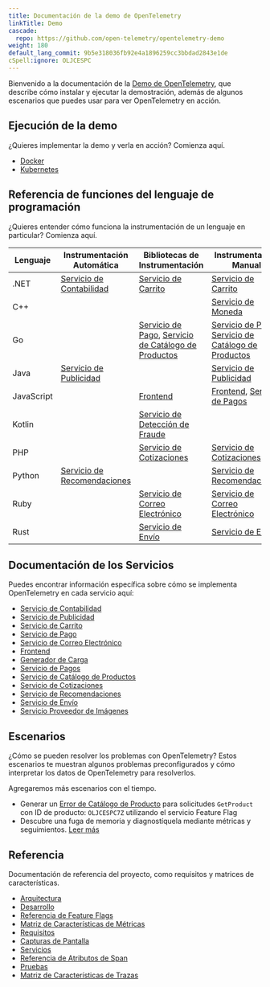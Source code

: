 ```yaml
---
title: Documentación de la demo de OpenTelemetry
linkTitle: Demo
cascade:
  repo: https://github.com/open-telemetry/opentelemetry-demo
weight: 180
default_lang_commit: 9b5e318036fb92e4a1896259cc3bbdad2843e1de
cSpell:ignore: OLJCESPC
---
```


Bienvenido a la documentación de la [Demo de OpenTelemetry](/ecosystem/demo/), que
describe cómo instalar y ejecutar la demostración, además de algunos escenarios que puedes usar para ver
OpenTelemetry en acción.

## Ejecución de la demo

¿Quieres implementar la demo y verla en acción? Comienza aquí.

- [Docker](docker-deployment/)
- [Kubernetes](kubernetes-deployment/)

## Referencia de funciones del lenguaje de programación

¿Quieres entender cómo funciona la instrumentación de un lenguaje en particular? Comienza aquí.

| Lenguaje   | Instrumentación Automática                          | Bibliotecas de Instrumentación                                                                    | Instrumentación Manual                                                                       |
| ---------- | -------------------------------------------------- | -------------------------------------------------------------------------------------------- | -------------------------------------------------------------------------------------------- |
| .NET       | [Servicio de Contabilidad](services/accounting/)               | [Servicio de Carrito](services/cart/)                                                             | [Servicio de Carrito](services/cart/)                                                             |
| C++        |                                                                |                                                                                                   | [Servicio de Moneda](services/currency/)                                                           |
| Go         |                                                                | [Servicio de Pago](services/checkout/), [Servicio de Catálogo de Productos](services/product-catalog/) | [Servicio de Pago](services/checkout/), [Servicio de Catálogo de Productos](services/product-catalog/) |
| Java       | [Servicio de Publicidad](services/ad/)                         |                                                                                                   | [Servicio de Publicidad](services/ad/)                                                             |
| JavaScript |                                                                | [Frontend](services/frontend/)                                                                    | [Frontend](services/frontend/), [Servicio de Pagos](services/payment/)                             |
| Kotlin     |                                                                | [Servicio de Detección de Fraude](services/fraud-detection/)                                      |                                                                                                   |
| PHP        |                                                                | [Servicio de Cotizaciones](services/quote/)                                                       | [Servicio de Cotizaciones](services/quote/)                                                       |
| Python     | [Servicio de Recomendaciones](services/recommendation/)        |                                                                                                   | [Servicio de Recomendaciones](services/recommendation/)                                           |
| Ruby       |                                                                | [Servicio de Correo Electrónico](services/email/)                                                 | [Servicio de Correo Electrónico](services/email/)                                                 |
| Rust       |                                                                | [Servicio de Envío](services/shipping/)                                                           | [Servicio de Envío](services/shipping/)                                                           |


## Documentación de los Servicios

Puedes encontrar información específica sobre cómo se implementa OpenTelemetry en cada servicio aquí:

- [Servicio de Contabilidad](services/accounting/)
- [Servicio de Publicidad](services/ad/)
- [Servicio de Carrito](services/cart/)
- [Servicio de Pago](services/checkout/)
- [Servicio de Correo Electrónico](services/email/)
- [Frontend](services/frontend/)
- [Generador de Carga](services/load-generator/)
- [Servicio de Pagos](services/payment/)
- [Servicio de Catálogo de Productos](services/product-catalog/)
- [Servicio de Cotizaciones](services/quote/)
- [Servicio de Recomendaciones](services/recommendation/)
- [Servicio de Envío](services/shipping/)
- [Servicio Proveedor de Imágenes](services/imageprovider/)

## Escenarios

¿Cómo se pueden resolver los problemas con OpenTelemetry? Estos escenarios te muestran
algunos problemas preconfigurados y cómo interpretar los datos de OpenTelemetry para
resolverlos.

Agregaremos más escenarios con el tiempo.

- Generar un [Error de Catálogo de Producto](feature-flags) para solicitudes `GetProduct`
con ID de producto: `OLJCESPC7Z` utilizando el servicio Feature Flag
- Descubre una fuga de memoria y diagnostíquela mediante métricas y seguimientos.
  [Leer más](scenarios/recommendation-cache/)

## Referencia

Documentación de referencia del proyecto, como requisitos y matrices de características.

- [Arquitectura](architecture/)
- [Desarrollo](development/)
- [Referencia de Feature Flags](feature-flags/)
- [Matriz de Características de Métricas](telemetry-features/metric-coverage/)
- [Requisitos](requirements/)
- [Capturas de Pantalla](screenshots/)
- [Servicios](services/)
- [Referencia de Atributos de Span](telemetry-features/manual-span-attributes/)
- [Pruebas](tests/)
- [Matriz de Características de Trazas](telemetry-features/trace-coverage/)
